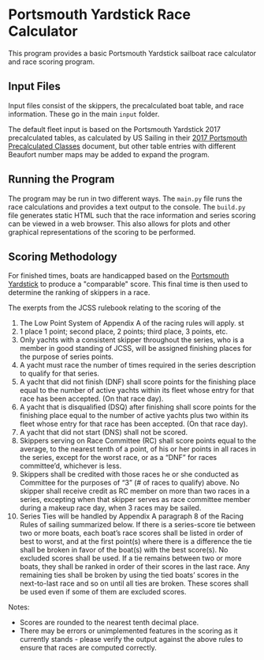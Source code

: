 # Portsmouth Yardstick Race Calculator

This program provides a basic Portsmouth Yardstick sailboat race calculator and race scoring program.

## Input Files

Input files consist of the skippers, the precalculated boat table, and race information. These go in the main `input` folder.

The default fleet input is based on the Portsmouth Yardstick 2017 precalculated tables, as calculated by US Sailing in their [2017 Portsmouth Precalculated Classes](https://www.ussailing.org/wp-content/uploads/2018/01/2017-Portsmouth-Precalculated-Classes.pdf) document, but other table entries with different Beaufort number maps may be added to expand the program.

## Running the Program

The program may be run in two different ways. The `main.py` file runs the race calculations and provides a text output to the console. The `build.py` file generates static HTML such that the race information and series scoring can be viewed in a web browser. This also allows for plots and other graphical representations of the scoring to be performed.

## Scoring Methodology

For finished times, boats are handicapped based on the [Portsmouth Yardstick](https://www.ussailing.org/wp-content/uploads/2018/01/2017-North-American-Portsmouth-Yardstick-Handbook.pdf) to produce a "comparable" score. This final time is then used to determine the ranking of skippers in a race.

The exerpts from the JCSS rulebook relating to the scoring of the 
1. The Low Point System of Appendix A of the racing rules will apply.
st
2. 1 place 1 point; second place, 2 points; third place, 3 points, etc.
3. Only yachts with a consistent skipper throughout the series, who is a member in good standing of JCSS, will be assigned finishing places for the purpose of series points.
4. A yacht must race the number of times required in the series description to qualify for that series.
5. A yacht that did not finish (DNF) shall score points for the finishing place equal to the number of active yachts within its fleet whose entry for that race has been accepted. (On that race day).
6. A yacht that is disqualified (DSQ) after finishing shall score points for the finishing place equal to the number of active yachts plus two within its fleet whose entry for that race has been accepted. (On that race day).
7. A yacht that did not start (DNS) shall not be scored.
8. Skippers serving on Race Committee (RC) shall score points equal to the average, to the nearest tenth of a point, of his or her points in all races in the series, except for the worst race, or as a “DNF” for races committee’d, whichever is less.
9. Skippers shall be credited with those races he or she conducted as Committee for the purposes of “3” (# of races to qualify) above. No skipper shall receive credit as RC member on more than two races in a series, excepting when that skipper serves as race committee member during a makeup race day, when 3 races may be sailed.
10. Series Ties will be handled by Appendix A paragraph 8 of the Racing Rules of sailing summarized below. If there is a series-score tie between two or more boats, each boat’s race scores shall be listed in order of best to worst, and at the first point(s) where there is a difference the tie shall be broken in favor of the boat(s) with the best score(s). No excluded scores shall be used. If a tie remains between two or more boats, they shall be ranked in order of their scores in the last race. Any remaining ties shall be broken by using the tied boats’ scores in the next-to-last race and so on until all ties are broken. These scores shall be used even if some of them are excluded scores.

Notes:
- Scores are rounded to the nearest tenth decimal place.
- There may be errors or unimplemented features in the scoring as it currently stands - please verify the output against the above rules to ensure that races are computed correctly.
